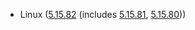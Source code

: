 - Linux ([5.15.82](https://lwn.net/Articles/917400) (includes [5.15.81](https://lwn.net/Articles/916763), [5.15.80](https://lwn.net/Articles/916003)))
